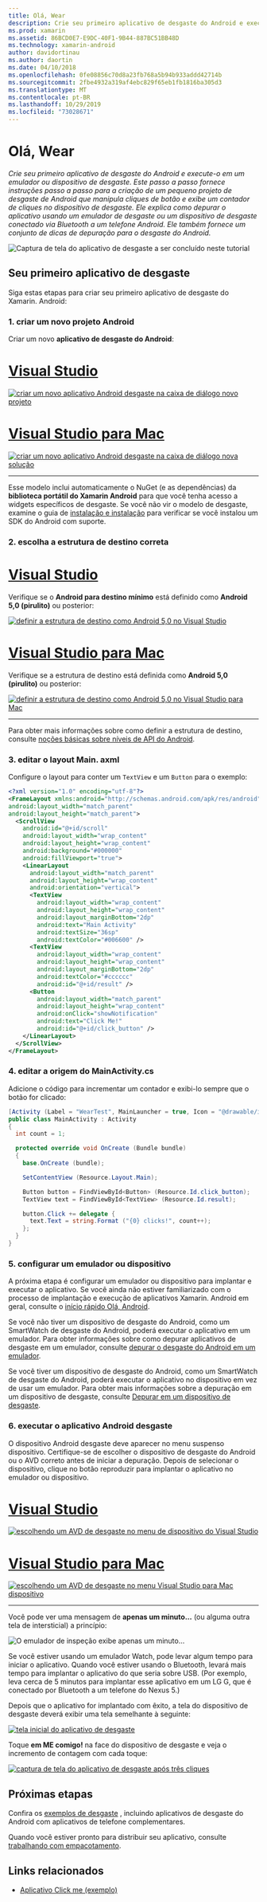 ```yaml
---
title: Olá, Wear
description: Crie seu primeiro aplicativo de desgaste do Android e execute-o em um emulador ou dispositivo de desgaste. Este passo a passo fornece instruções passo a passo para a criação de um pequeno projeto de desgaste de Android que manipula cliques de botão e exibe um contador de cliques no dispositivo de desgaste. Ele explica como depurar o aplicativo usando um emulador de desgaste ou um dispositivo de desgaste conectado via Bluetooth a um telefone Android. Ele também fornece um conjunto de dicas de depuração para o desgaste do Android.
ms.prod: xamarin
ms.assetid: 86BCD0E7-E9DC-40F1-9B44-887BC51BB48D
ms.technology: xamarin-android
author: davidortinau
ms.author: daortin
ms.date: 04/10/2018
ms.openlocfilehash: 0fe08856c70d8a23fb768a5b94b933addd42714b
ms.sourcegitcommit: 2fbe4932a319af4ebc829f65eb1fb1816ba305d3
ms.translationtype: MT
ms.contentlocale: pt-BR
ms.lasthandoff: 10/29/2019
ms.locfileid: "73028671"
---
```

# <a name="hello-wear"></a>Olá, Wear

_Crie seu primeiro aplicativo de desgaste do Android e execute-o em um emulador ou dispositivo de desgaste. Este passo a passo fornece instruções passo a passo para a criação de um pequeno projeto de desgaste de Android que manipula cliques de botão e exibe um contador de cliques no dispositivo de desgaste. Ele explica como depurar o aplicativo usando um emulador de desgaste ou um dispositivo de desgaste conectado via Bluetooth a um telefone Android. Ele também fornece um conjunto de dicas de depuração para o desgaste do Android._

![Captura de tela do aplicativo de desgaste a ser concluído neste tutorial](hello-wear-images/example.png)

## <a name="your-first-wear-app"></a>Seu primeiro aplicativo de desgaste

Siga estas etapas para criar seu primeiro aplicativo de desgaste do Xamarin. Android:

### <a name="1-create-a-new-android-project"></a>1. criar um novo projeto Android

Criar um novo **aplicativo de desgaste do Android**:

<!-- markdownlint-disable MD001 -->

# <a name="visual-studiotabwindows"></a>[Visual Studio](#tab/windows)

[![criar um novo aplicativo Android desgaste na caixa de diálogo novo projeto](hello-wear-images/vs/new-solution-sml.w157.png)](hello-wear-images/vs/new-solution.w157.png#lightbox)

# <a name="visual-studio-for-mactabmacos"></a>[Visual Studio para Mac](#tab/macos)

[![criar um novo aplicativo Android desgaste na caixa de diálogo nova solução](hello-wear-images/xs/new-solution-sml.png)](hello-wear-images/xs/new-solution.png#lightbox)

-----

Esse modelo inclui automaticamente o NuGet (e as dependências) da **biblioteca portátil do Xamarin Android** para que você tenha acesso a widgets específicos de desgaste. Se você não vir o modelo de desgaste, examine o guia de [instalação e instalação](~/android/wear/get-started/installation.md) para verificar se você instalou um SDK do Android com suporte. 

### <a name="2-choose-the-correct-target-framework"></a>2. escolha a **estrutura de destino** correta

# <a name="visual-studiotabwindows"></a>[Visual Studio](#tab/windows)

Verifique se o **Android para destino mínimo** está definido como **Android 5,0 (pirulito)** ou posterior: 

[![definir a estrutura de destino como Android 5,0 no Visual Studio](hello-wear-images/vs/target-framework-sml.png)](hello-wear-images/vs/target-framework.png#lightbox)

# <a name="visual-studio-for-mactabmacos"></a>[Visual Studio para Mac](#tab/macos)

Verifique se a estrutura de destino está definida como **Android 5,0 (pirulito)** ou posterior:

[![definir a estrutura de destino como Android 5,0 no Visual Studio para Mac](hello-wear-images/xs/target-framework-sml.png)](hello-wear-images/xs/target-framework.png#lightbox)

-----

Para obter mais informações sobre como definir a estrutura de destino, consulte [noções básicas sobre níveis de API do Android](~/android/app-fundamentals/android-api-levels.md).

### <a name="3-edit-the-mainaxml-layout"></a>3. editar o layout **Main. axml**

Configure o layout para conter um `TextView` e um `Button` para o exemplo: 

```xml
<?xml version="1.0" encoding="utf-8"?>
<FrameLayout xmlns:android="http://schemas.android.com/apk/res/android"
android:layout_width="match_parent"
android:layout_height="match_parent">
  <ScrollView
    android:id="@+id/scroll"
    android:layout_width="wrap_content"
    android:layout_height="wrap_content"
    android:background="#000000"
    android:fillViewport="true">
    <LinearLayout
      android:layout_width="match_parent"
      android:layout_height="wrap_content"
      android:orientation="vertical">
      <TextView
        android:layout_width="wrap_content"
        android:layout_height="wrap_content"
        android:layout_marginBottom="2dp"
        android:text="Main Activity"
        android:textSize="36sp"
        android:textColor="#006600" />
      <TextView
        android:layout_width="wrap_content"
        android:layout_height="wrap_content"
        android:layout_marginBottom="2dp"
        android:textColor="#cccccc"
        android:id="@+id/result" />
      <Button
        android:layout_width="match_parent"
        android:layout_height="wrap_content"
        android:onClick="showNotification"
        android:text="Click Me!"
        android:id="@+id/click_button" />
    </LinearLayout>
  </ScrollView>
</FrameLayout>
```

### <a name="4-edit-the-mainactivitycs-source"></a>4. editar a origem do **MainActivity.cs**

Adicione o código para incrementar um contador e exibi-lo sempre que o botão for clicado: 

```csharp
[Activity (Label = "WearTest", MainLauncher = true, Icon = "@drawable/icon")]
public class MainActivity : Activity
{
  int count = 1;

  protected override void OnCreate (Bundle bundle)
  {
    base.OnCreate (bundle);

    SetContentView (Resource.Layout.Main);

    Button button = FindViewById<Button> (Resource.Id.click_button);
    TextView text = FindViewById<TextView> (Resource.Id.result);

    button.Click += delegate {
      text.Text = string.Format ("{0} clicks!", count++);
    };
  }
}
```

### <a name="5-setup-an-emulator-or-device"></a>5. configurar um emulador ou dispositivo

A próxima etapa é configurar um emulador ou dispositivo para implantar e executar o aplicativo. Se você ainda não estiver familiarizado com o processo de implantação e execução de aplicativos Xamarin. Android em geral, consulte o [início rápido Olá, Android](~/android/get-started/hello-android/hello-android-quickstart.md).

Se você não tiver um dispositivo de desgaste do Android, como um SmartWatch de desgaste do Android, poderá executar o aplicativo em um emulador. Para obter informações sobre como depurar aplicativos de desgaste em um emulador, consulte [depurar o desgaste do Android em um emulador](~/android/wear/deploy-test/debug-on-emulator.md).

Se você tiver um dispositivo de desgaste do Android, como um SmartWatch de desgaste do Android, poderá executar o aplicativo no dispositivo em vez de usar um emulador. Para obter mais informações sobre a depuração em um dispositivo de desgaste, consulte [Depurar em um dispositivo de desgaste](~/android/wear/deploy-test/debug-on-device.md).

### <a name="6-run-the-android-wear-app"></a>6. executar o aplicativo Android desgaste

O dispositivo Android desgaste deve aparecer no menu suspenso dispositivo. Certifique-se de escolher o dispositivo de desgaste do Android ou o AVD correto antes de iniciar a depuração. Depois de selecionar o dispositivo, clique no botão reproduzir para implantar o aplicativo no emulador ou dispositivo.

# <a name="visual-studiotabwindows"></a>[Visual Studio](#tab/windows)

[![escolhendo um AVD de desgaste no menu de dispositivo do Visual Studio](hello-wear-images/vs/choose-wear-sim.png)](hello-wear-images/vs/choose-wear-sim.png#lightbox)

# <a name="visual-studio-for-mactabmacos"></a>[Visual Studio para Mac](#tab/macos)

[![escolhendo um AVD de desgaste no menu Visual Studio para Mac dispositivo](hello-wear-images/xs/choose-wear-sim.png)](hello-wear-images/xs/choose-wear-sim.png#lightbox)

-----

Você pode ver uma mensagem de **apenas um minuto...** (ou alguma outra tela de intersticial) a princípio: 

![O emulador de inspeção exibe apenas um minuto...](hello-wear-images/please-wait.png)

Se você estiver usando um emulador Watch, pode levar algum tempo para iniciar o aplicativo. Quando você estiver usando o Bluetooth, levará mais tempo para implantar o aplicativo do que seria sobre USB. (Por exemplo, leva cerca de 5 minutos para implantar esse aplicativo em um LG G, que é conectado por Bluetooth a um telefone do Nexus 5.)

Depois que o aplicativo for implantado com êxito, a tela do dispositivo de desgaste deverá exibir uma tela semelhante à seguinte:

[![tela inicial do aplicativo de desgaste](hello-wear-images/mainactivity-screen.png)](hello-wear-images/mainactivity-screen.png#lightbox)

Toque **em ME comigo!** na face do dispositivo de desgaste e veja o incremento de contagem com cada toque:

[![captura de tela do aplicativo de desgaste após três cliques](hello-wear-images/mainactivity-counts.png)](hello-wear-images/mainactivity-counts.png#lightbox)

## <a name="next-steps"></a>Próximas etapas

Confira os [exemplos de desgaste](https://docs.microsoft.com/samples/browse/?products=xamarin&term=Xamarin.Android+wear) , incluindo aplicativos de desgaste do Android com aplicativos de telefone complementares.

Quando você estiver pronto para distribuir seu aplicativo, consulte [trabalhando com empacotamento](~/android/wear/deploy-test/packaging.md).

## <a name="related-links"></a>Links relacionados

- [Aplicativo Click me (exemplo)](https://docs.microsoft.com/samples/xamarin/monodroid-samples/wear-weartest)
